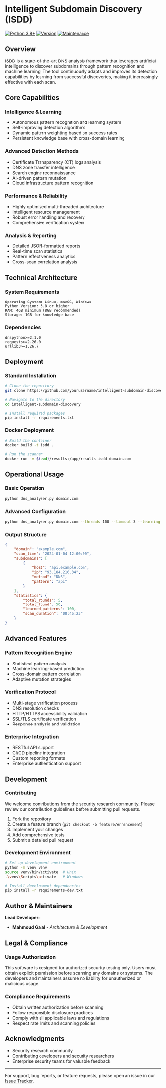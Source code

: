 # Intelligent Subdomain Discovery (ISDD)

[![Python 3.8+](https://img.shields.io/badge/Python-3.8+-blue.svg)](https://www.python.org/downloads/)
[![Version](https://img.shields.io/badge/Version-5.0-green.svg)](https://github.com/yourusername/intelligent-subdomain-discovery)
[![Maintenance](https://img.shields.io/badge/Maintained%3F-yes-green.svg)](https://github.com/yourusername/intelligent-subdomain-discovery/graphs/commit-activity)

## Overview

ISDD is a state-of-the-art DNS analysis framework that leverages artificial intelligence to discover subdomains through pattern recognition and machine learning. The tool continuously adapts and improves its detection capabilities by learning from successful discoveries, making it increasingly effective with each scan.

## Core Capabilities

### Intelligence & Learning
- Autonomous pattern recognition and learning system
- Self-improving detection algorithms
- Dynamic pattern weighting based on success rates
- Persistent knowledge base with cross-domain learning

### Advanced Detection Methods
- Certificate Transparency (CT) logs analysis
- DNS zone transfer intelligence
- Search engine reconnaissance
- AI-driven pattern mutation
- Cloud infrastructure pattern recognition

### Performance & Reliability
- Highly optimized multi-threaded architecture
- Intelligent resource management
- Robust error handling and recovery
- Comprehensive verification system

### Analysis & Reporting
- Detailed JSON-formatted reports
- Real-time scan statistics
- Pattern effectiveness analytics
- Cross-scan correlation analysis

## Technical Architecture

### System Requirements
```text
Operating System: Linux, macOS, Windows
Python Version: 3.8 or higher
RAM: 4GB minimum (8GB recommended)
Storage: 1GB for knowledge base
```

### Dependencies
```text
dnspython>=2.1.0
requests>=2.26.0
urllib3>=1.26.7
```

## Deployment

### Standard Installation
```bash
# Clone the repository
git clone https://github.com/yourusername/intelligent-subdomain-discovery.git

# Navigate to the directory
cd intelligent-subdomain-discovery

# Install required packages
pip install -r requirements.txt
```

### Docker Deployment
```bash
# Build the container
docker build -t isdd .

# Run the scanner
docker run -v $(pwd)/results:/app/results isdd domain.com
```

## Operational Usage

### Basic Operation
```bash
python dns_analyzer.py domain.com
```

### Advanced Configuration
```bash
python dns_analyzer.py domain.com --threads 100 --timeout 3 --learning-rounds 5
```

### Output Structure
```json
{
    "domain": "example.com",
    "scan_time": "2024-01-04 12:00:00",
    "subdomains": [
        {
            "host": "api.example.com",
            "ip": "93.184.216.34",
            "method": "DNS",
            "pattern": "api"
        }
    ],
    "statistics": {
        "total_rounds": 5,
        "total_found": 50,
        "learned_patterns": 100,
        "scan_duration": "00:45:23"
    }
}
```

## Advanced Features

### Pattern Recognition Engine
- Statistical pattern analysis
- Machine learning-based prediction
- Cross-domain pattern correlation
- Adaptive mutation strategies

### Verification Protocol
- Multi-stage verification process
- DNS resolution checks
- HTTP/HTTPS accessibility validation
- SSL/TLS certificate verification
- Response analysis and validation

### Enterprise Integration
- RESTful API support
- CI/CD pipeline integration
- Custom reporting formats
- Enterprise authentication support

## Development

### Contributing
We welcome contributions from the security research community. Please review our contribution guidelines before submitting pull requests.

1. Fork the repository
2. Create a feature branch (`git checkout -b feature/enhancement`)
3. Implement your changes
4. Add comprehensive tests
5. Submit a detailed pull request

### Development Environment
```bash
# Set up development environment
python -m venv venv
source venv/bin/activate  # Unix
.\venv\Scripts\activate   # Windows

# Install development dependencies
pip install -r requirements-dev.txt
```

## Author & Maintainers

**Lead Developer:**
- **Mahmoud Galal** - *Architecture & Development*

## Legal & Compliance

### Usage Authorization
This software is designed for authorized security testing only. Users must obtain explicit permission before scanning any domains or systems. The developers and maintainers assume no liability for unauthorized or malicious usage.

### Compliance Requirements
- Obtain written authorization before scanning
- Follow responsible disclosure practices
- Comply with all applicable laws and regulations
- Respect rate limits and scanning policies

## Acknowledgments

- Security research community
- Contributing developers and security researchers
- Enterprise security teams for valuable feedback

---
For support, bug reports, or feature requests, please open an issue in our [Issue Tracker](https://github.com/mgalal0/intelligent-subdomain-discovery/issues).